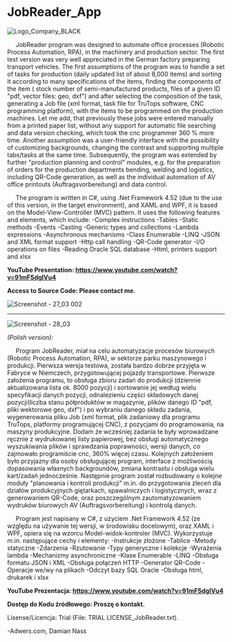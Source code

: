 # JobReader_App
![Logo_Company_BLACK](https://user-images.githubusercontent.com/55595642/160285369-acdd2126-5d1e-45bd-bd4b-449a61f44346.png)


&nbsp;&nbsp;&nbsp;&nbsp; JobReader program was designed to automate office processes (Robotic Process Automation, RPA), in the machinery and production sector. The first test version was very well appreciated in the German factory preparing transport vehicles. The first assumptions of the program was to handle a set of tasks for production (daily updated list of about 8,000 items) and sorting it according to many specifications of the items, finding the components of the item ( stock number of semi-manufactured products, files of a given ID "pdf, vector files: geo, dxf") and after selecting the composition of the task, generating a Job file (xml format, task file for TruTops software, CNC programming platform), with the items to be programmed on the production machines. Let me add, that previously these jobs were entered manually from a printed paper list, without any support for automatic file searching and data version checking, which took the cnc programmer 360 % more time. Another assumption was a user-friendly interface with the possibility of customizing backgrounds, changing the contrast and supporting multiple tabs/tasks at the same time. Subsequently, the program was extended by further "production planning and control" modules, e.g. for the preparation of orders for the production departments bending, welding and logistics, including QR-Code generation, as well as the individual automation of AV office printouts (Auftragsvorbereitung) and data control. 

&nbsp;&nbsp;&nbsp;&nbsp; The program is written in C#, using .Net Framework 4.52 (due to the use of this version, in the target environment), and XAML and WPF, it is based on the Model-View-Controller (MVC) pattern.
It uses the following features and elements, which include:
-Complex instructions
-Tables
-Static methods
-Events
-Casting
-Generic types and collections
-Lambda expressions
-Asynchronous mechanisms
-Class Enumerable
-LINQ
-JSON and XML format support
-Http call handling
-QR-Code generator
-I/O operations on files
-Reading Oracle SQL database
-Html, printers support and xlsx

**YouTube Presentation: https://www.youtube.com/watch?v=91mFSdgIVu4**

**<b>Access to Source Code: Please contact me.</b>**


![Screenshot - 27_03 002](https://user-images.githubusercontent.com/55595642/160285626-b25b165f-0f54-4c54-80d2-3da3a28e9190.png)

****************************************************************************************************************************************

![Screenshot - 28_03](https://user-images.githubusercontent.com/55595642/160404702-6e08bdf2-f707-4418-88db-133ac7304749.png)

_(Polish version):_

&nbsp;&nbsp;&nbsp;&nbsp; Program JobReader, miał na celu automatyzacje procesów biurowych (Robotic Process Automation, RPA), w sektorze parku maszynowego i produkcji. Pierwsza wersja testowa, została bardzo dobrze przyjęta w Fabryce w Niemczech, przygotowującej pojazdy transportowe. Pierwsze założenia programu, to obsługa zbioru zadań do produkcji (dziennie aktualizowana lista ok. 8000 pozycji) i sortowanie jej według wielu specyfikacji danych pozycji, odnalezieniu części składowych danej pozycji(liczba stanu półproduktów w magazynie, plików danego ID "pdf, pliki wektorowe geo, dxf") i po wybraniu danego składu zadania, wygenerowania pliku Job (xml format, plik zadaniowy dla programu TruTops, platformy programującej CNC), z pozycjami do programowania, na maszyny produkcyjne. Dodam że wcześniej zadania te były wprowadzane ręcznie z wydrukowanej listy papierowej, bez obsługi automatycznego wyszukiwania plików i sprawdzania poprawności, wersji danych, co zajmowało programiście cnc, 360% więcej czasu. Kolejnych założeniem było przyjazny dla osoby obsługującej program, interface z możliwością dopasowania własnych backgroundów, zmiana kontrastu i obsługa wielu kart/zadań jednocześnie. Następnie program został rozbudowany o kolejne moduły "planowania i kontroli produkcji" m.in. do przygotowania zleceń dla działów produkcyjnych giętarkach, spawalniczych i logistycznych, wraz z generowaniem QR-Code, oraz poszczególnym zautomatyzowaniem wydruków biurowych AV (Auftragsvorbereitung) i kontrolą danych. 
 
&nbsp;&nbsp;&nbsp;&nbsp; Program jest napisany w C#, z użyciem .Net Framework 4.52 (ze względu na używanie tej wersji, w środowisku docelowym), oraz XAML i WPF, opiera się na wzorcu Model-widok-kontroler (MVC).
Wykorzystuje m.in. następujące cechy i elementy:
-Instrukcje złożone
-Tablice
-Metody statyczne
-Zdarzenia
-Rzutowanie
-Typy generyczne i kolekcje
-Wyrażenia lambda
-Mechanizmy asynchroniczne
-Klase Enumerable
-LINQ
-Obsługa formatu JSON i XML
-Obsługa połączeń HTTP
-Generator QR-Code
-Operacje we/wy na plikach
-Odczyt bazy SQL Oracle
-Obsługa html, drukarek i xlsx

**YouTube Prezentacja: https://www.youtube.com/watch?v=91mFSdgIVu4**

**<b>Dostęp do Kodu źródłowego: Proszę o kontakt.</b>**

Lisense/Licencja: Trial (File: TRIAL LICENSE_JobReader.txt).

-Adwers.com, Damian Nass
